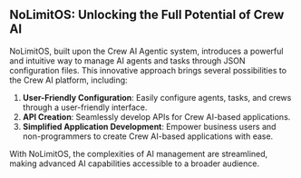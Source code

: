 ## NoLimitOS: Unlocking the Full Potential of Crew AI

NoLimitOS, built upon the Crew AI Agentic system, introduces a powerful and intuitive way to manage AI agents and tasks through JSON configuration files. This innovative approach brings several possibilities to the Crew AI platform, including:

1. **User-Friendly Configuration**: Easily configure agents, tasks, and crews through a user-friendly interface.
2. **API Creation**: Seamlessly develop APIs for Crew AI-based applications.
3. **Simplified Application Development**: Empower business users and non-programmers to create Crew AI-based applications with ease.

With NoLimitOS, the complexities of AI management are streamlined, making advanced AI capabilities accessible to a broader audience.
